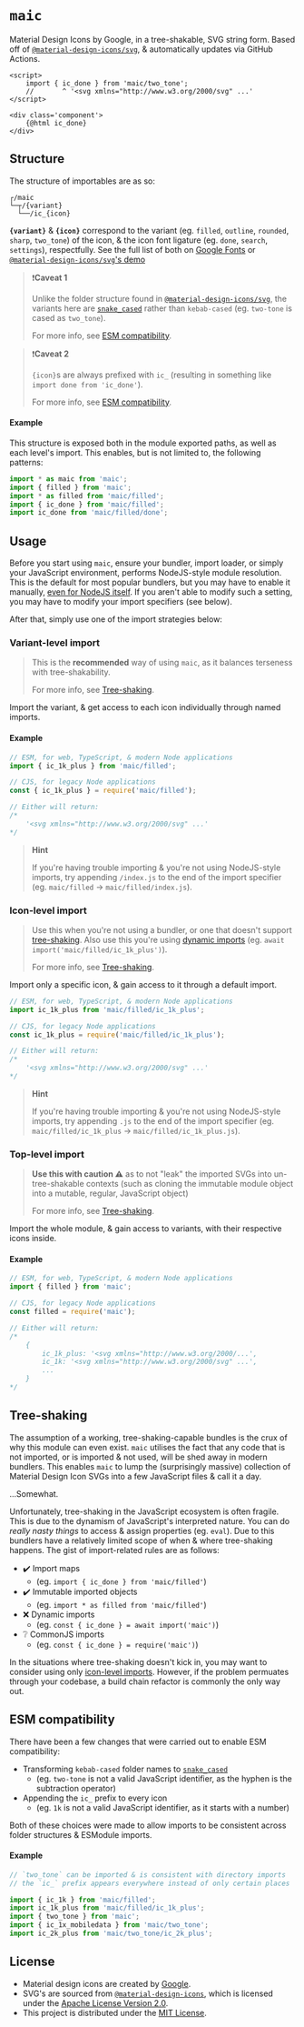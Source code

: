 # `maic`

Material Design Icons by Google, in a tree-shakable, SVG string form. Based off of [`@material-design-icons/svg`](https://github.com/marella/material-design-icons/tree/main/svg), & automatically updates via GitHub Actions.

```svelte
<script>
	import { ic_done } from 'maic/two_tone';
	//       ^ '<svg xmlns="http://www.w3.org/2000/svg" ...'
</script>

<div class='component'>
	{@html ic_done}
</div>
```

## Structure

The structure of importables are as so:

```
┌/maic
└─┬/{variant}
  └──/ic_{icon}
```

**`{variant}`** & **`{icon}`** correspond to the variant (eg. `filled`, `outline`, `rounded`, `sharp`, `two_tone`) of the icon, & the icon font ligature (eg. `done`, `search`, `settings`), respectfully. See the full list of both on [Google Fonts](https://fonts.google.com/icons?icon.set=Material+Icons) or [`@material-design-icons/svg`'s demo](https://marella.me/material-design-icons/demo/svg)

> ❗**Caveat 1**
> 
> Unlike the folder structure found in [`@material-design-icons/svg`](https://github.com/marella/material-design-icons/tree/main/svg), the variants here are [`snake_cased`](https://en.wikipedia.org/wiki/Snake_case) rather than `kebab-cased` (eg. `two-tone` is cased as `two_tone`).
>
> For more info, see [ESM compatibility](#esm-compatibility).

> ❗**Caveat 2**
> 
> `{icon}`s are always prefixed with `ic_` (resulting in something like `import done from 'ic_done'`).
>
> For more info, see [ESM compatibility](#esm-compatibility).

#### Example

This structure is exposed both in the module exported paths, as well as each level's import. This enables, but is not limited to, the following patterns:

```js
import * as maic from 'maic';
import { filled } from 'maic';
import * as filled from 'maic/filled';
import { ic_done } from 'maic/filled';
import ic_done from 'maic/filled/done';
```

## Usage

Before you start using `maic`, ensure your bundler, import loader, or simply your JavaScript environment, performs NodeJS-style module resolution. This is the default for most popular bundlers, but you may have to enable it manually, [even for NodeJS itself](https://nodejs.org/api/cli.html#--experimental-specifier-resolutionmode).
If you aren't able to modify such a setting, you may have to modify your import specifiers (see below).

After that, simply use one of the import strategies below:

### Variant-level import

> This is the **recommended** way of using `maic`, as it balances terseness with tree-shakability.
>
> For more info, see [Tree-shaking](#tree-shaking).

Import the variant, & get access to each icon individually through named imports.

#### Example

```js
// ESM, for web, TypeScript, & modern Node applications
import { ic_1k_plus } from 'maic/filled';

// CJS, for legacy Node applications
const { ic_1k_plus } = require('maic/filled');

// Either will return:
/*
	'<svg xmlns="http://www.w3.org/2000/svg" ...'
*/
```

> **Hint**
>
> If you're having trouble importing & you're not using NodeJS-style imports, try appending `/index.js` to the end of the import specifier (eg. `maic/filled` → `maic/filled/index.js`).

### Icon-level import

> Use this when you're not using a bundler, or one that doesn't support [tree-shaking](#tree-shaking).
> Also use this you're using [dynamic imports](https://developer.mozilla.org/en-US/docs/Web/JavaScript/Reference/Operators/import) (eg. `await import('maic/filled/ic_1k_plus')`).
>
> For more info, see [Tree-shaking](#tree-shaking).

Import only a specific icon, & gain access to it through a default import.

```js
// ESM, for web, TypeScript, & modern Node applications
import ic_1k_plus from 'maic/filled/ic_1k_plus';

// CJS, for legacy Node applications
const ic_1k_plus = require('maic/filled/ic_1k_plus');

// Either will return:
/*
	'<svg xmlns="http://www.w3.org/2000/svg" ...'
*/
```

> **Hint**
>
> If you're having trouble importing & you're not using NodeJS-style imports, try appending `.js` to the end of the import specifier (eg. `maic/filled/ic_1k_plus` → `maic/filled/ic_1k_plus.js`).

### Top-level import

> **Use this with caution ⚠️** as to not "leak" the imported SVGs into un-tree-shakable contexts (such as cloning the immutable module object into a mutable, regular, JavaScript object)
>
> For more info, see [Tree-shaking](#tree-shaking).

Import the whole module, & gain access to variants, with their respective icons inside.

#### Example

```js
// ESM, for web, TypeScript, & modern Node applications
import { filled } from 'maic';

// CJS, for legacy Node applications
const filled = require('maic');

// Either will return:
/*
	{
		ic_1k_plus: '<svg xmlns="http://www.w3.org/2000/...',
		ic_1k: '<svg xmlns="http://www.w3.org/2000/svg" ...',
		...
	}
*/
```

## Tree-shaking

The assumption of a working, tree-shaking-capable bundles is the crux of why this module can even exist. `maic` utilises the fact that any code that is not imported, or is imported & not used, will be shed away in modern bundlers. This enables `maic` to lump the (surprisingly massive) collection of Material Design Icon SVGs into a few JavaScript files & call it a day.

...Somewhat.

Unfortunately, tree-shaking in the JavaScript ecosystem is often fragile. This is due to the dynamism of JavaScript's interpreted nature. You can do _really nasty things_ to access & assign properties (eg. `eval`). Due to this bundlers have a relatively limited scope of when & where tree-shaking happens. The gist of import-related rules are as follows:

* ✔️ Import maps
	* (eg. `import { ic_done } from 'maic/filled'`)
* ✔️ Immutable imported objects
	* (eg. `import * as filled from 'maic/filled'`)
* ❌ Dynamic imports
	* (eg. `const { ic_done } = await import('maic')`)
* ❔ CommonJS imports
	* (eg. `const { ic_done } = require('maic')`)

In the situations where tree-shaking doesn't kick in, you may want to consider using only [icon-level imports](#icon-level-import). However, if the problem permuates through your codebase, a build chain refactor is commonly the only way out.

## ESM compatibility

There have been a few changes that were carried out to enable ESM compatibility:

* Transforming `kebab-cased` folder names to [`snake_cased`](https://en.wikipedia.org/wiki/Snake_case)
	* (eg. `two-tone` is not a valid JavaScript identifier, as the hyphen is the subtraction operator)
* Appending the `ic_` prefix to every icon
	* (eg. `1k` is not a valid JavaScript identifier, as it starts with a number)

Both of these choices were made to allow imports to be consistent across folder structures & ESModule imports.

#### Example

```js
// `two_tone` can be imported & is consistent with directory imports
// the `ic_` prefix appears everywhere instead of only certain places

import { ic_1k } from 'maic/filled';
import ic_1k_plus from 'maic/filled/ic_1k_plus';
import { two_tone } from 'maic';
import { ic_1x_mobiledata } from 'maic/two_tone';
import ic_2k_plus from 'maic/two_tone/ic_2k_plus';
```

## License

* Material design icons are created by [Google](https://github.com/google/material-design-icons#license).
* SVG's are sourced from [`@material-design-icons`](https://github.com/marella/material-design-icons/tree/main/svg), which is licensed under the [Apache License Version 2.0](https://github.com/marella/material-design-icons/blob/main/svg/LICENSE).
* This project is distributed under the [MIT License](https://opensource.org/licenses/MIT).